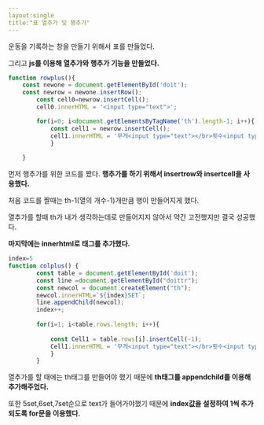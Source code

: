 ```yaml
---
layout:single
title:"표 열추가 및 행추가"
---
```


운동을 기록하는 창을 만들기 위해서 표를 만들었다.

그리고 **js를 이용해 열추가와 행추가 기능을 만들었다.**


```javascript
function rowplus(){
    const newone = document.getElementById('doit');
    const newrow = newone.insertRow();
        const cell0=newrow.insertCell();
        cell0.innerHTML = '<input type="text">';

        for(i=0; i<document.getElementsByTagName('th').length-1; i++){
            const cell1 = newrow.insertCell();
            cell1.innerHTML = '무게<input type="text"></br>횟수<input type="text">';
            }
        
    }
```

먼저 행추가를 위한 코드를 짰다. **행추가를 하기 위해서 insertrow와 insertcell을 사용했다.**

처음 코드를 짤때는 th-1(열의 개수-1)개만큼 행이 만들어지게 했다. 

열추가를 할때 th가 내가 생각하는데로 만들어지지 않아서 약간 고전했지만 결국 성공했다.

**마지막에는 innerhtml로 태그를 추가했다.**

```javascript
index=5
function colplus() {
        const table = document.getElementById('doit');
        const line =document.getElementById("doittr");
        const newcol = document.createElement("th");
        newcol.innerHTML=`${index}SET`;
        line.appendChild(newcol);
        index++;
        
        for(i=1; i<table.rows.length; i++){
            
            const Cell1 = table.rows[i].insertCell(-1);
            Cell1.innerHTML = '무게<input type="text"></br>횟수<input type="text">';
            }
        }
```

  열추가를 할 때에는 th태그를 만들어야 했기 때문에 **th태그를 appendchild를 이용해 추가해주었다.**
  
  또한 5set,6set,7set순으로 text가 들어가야했기 때문에 **index값을 설정하여 1씩 추가되도록 for문을 이용했다.**
  
